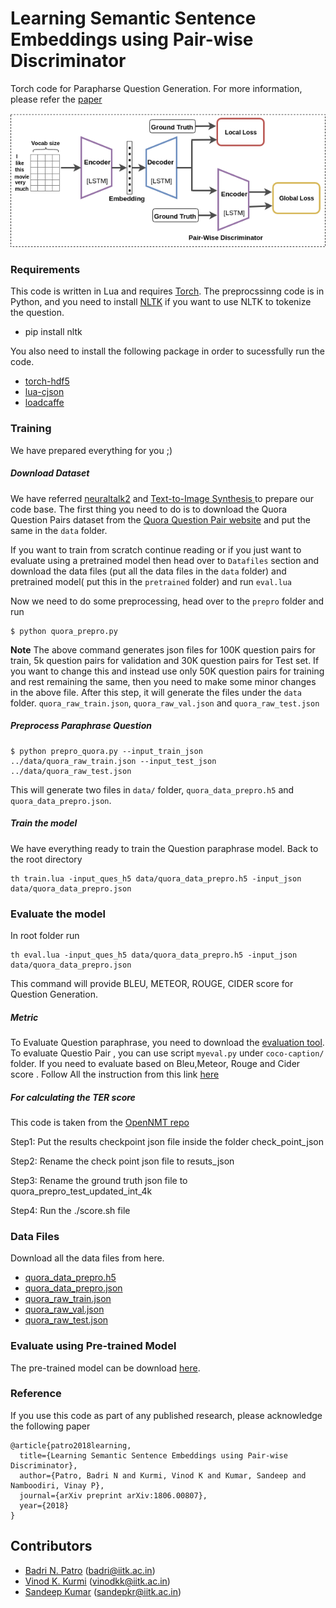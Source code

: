 # Learning Semantic Sentence Embeddings using Pair-wise Discriminator

Torch code for Parapharse Question Generation. For more information, please refer the  [paper](https://arxiv.org/abs/1806.00807)

![Result](intro.png) 

### Requirements
This code is written in Lua and requires [Torch](http://torch.ch/). The preprocssinng code is in Python, and you need to install [NLTK](http://www.nltk.org/) if you want to use NLTK to tokenize the question.

- pip install nltk

You also need to install the following package in order to sucessfully run the code.

- [torch-hdf5](https://github.com/deepmind/torch-hdf5)
- [lua-cjson](http://www.kyne.com.au/~mark/software/lua-cjson.php)
- [loadcaffe](https://github.com/szagoruyko/loadcaffe)


### Training

We have prepared everything for you ;)


##### Download Dataset
We have referred  [neuraltalk2](https://github.com/karpathy/neuraltalk2) and [Text-to-Image Synthesis ](https://github.com/reedscot/icml2016) to prepare our code base. The first thing you need to do is to download the Quora Question Pairs dataset from the [Quora Question Pair website](https://data.quora.com/First-Quora-Dataset-Release-Question-Pairs) and put the same in the `data` folder. 

If you want to train from scratch continue reading or if you just want to evaluate using a pretrained model then head over to `Datafiles` section and download the data files (put all the data files in the `data` folder) and pretrained model( put this in the `pretrained` folder) and run `eval.lua` 

Now we need to do some preprocessing, head over to the `prepro` folder and run

```
$ python quora_prepro.py
```

**Note** The above command generates json files for 100K question pairs for train, 5k question pairs for validation and 30K question pairs for Test set. 
If you want to change this and instead use only 50K question pairs for training and rest remaining the same, then you need to make some minor changes in the above file. After this step, it will generate the files under the `data` folder. `quora_raw_train.json`, `quora_raw_val.json` and `quora_raw_test.json`

##### Preprocess Paraphrase Question

```
$ python prepro_quora.py --input_train_json ../data/quora_raw_train.json --input_test_json ../data/quora_raw_test.json 
```
This will generate two files in `data/` folder, `quora_data_prepro.h5` and `quora_data_prepro.json`.


##### Train the model

We have everything ready to train the Question paraphrase model. Back to the root directory

```
th train.lua -input_ques_h5 data/quora_data_prepro.h5 -input_json data/quora_data_prepro.json 
```

### Evaluate the model
In root folder run 

```
th eval.lua -input_ques_h5 data/quora_data_prepro.h5 -input_json data/quora_data_prepro.json 
```
This command will provide BLEU, METEOR, ROUGE, CIDER score for Question Generation.

##### Metric

To Evaluate Question paraphrase, you need to download the [evaluation tool](https://github.com/tylin/coco-caption). To evaluate Questio Pair , you can use script `myeval.py` under `coco-caption/` folder. If you need to evaluate based on Bleu,Meteor, Rouge and Cider score . Follow All the instruction from this link [here](https://github.com/tylin/coco-caption)


##### For calculating the TER score
 This code is taken from the [OpenNMT repo]( http://opennmt.net/OpenNMT/tools/scorer/)

Step1: Put the results checkpoint json file inside the folder check_point_json

Step2: Rename the check point json file to resuts_json 

Step3: Rename the ground truth json file to quora_prepro_test_updated_int_4k

Step4: Run the ./score.sh file




### Data Files
Download all the data files from here.
- [quora_data_prepro.h5](https://figshare.com/s/5463afb24cba05629cdf)
- [quora_data_prepro.json](https://figshare.com/s/5463afb24cba05629cdf)
- [quora_raw_train.json](https://figshare.com/s/5463afb24cba05629cdf)
- [quora_raw_val.json](https://figshare.com/s/5463afb24cba05629cdf)
- [quora_raw_test.json](https://figshare.com/s/5463afb24cba05629cdf)

### Evaluate using Pre-trained Model
The pre-trained model can be download [here](https://figshare.com/s/999a13965bbbd1c87cd3).


### Reference

If you use this code as part of any published research, please acknowledge the following paper

```
@article{patro2018learning,
  title={Learning Semantic Sentence Embeddings using Pair-wise Discriminator},
  author={Patro, Badri N and Kurmi, Vinod K and Kumar, Sandeep and Namboodiri, Vinay P},
  journal={arXiv preprint arXiv:1806.00807},
  year={2018}
}
```

## Contributors

* [Badri N. Patro][1] (badri@iitk.ac.in)
* [Vinod K. Kurmi][2] (vinodkk@iitk.ac.in)
* [Sandeep Kumar][3] (sandepkr@iitk.ac.in)

[1]: https://github.com/badripatro
[2]: https://github.com/vinodkkurmi
[3]: https://github.com/krsandeep98
